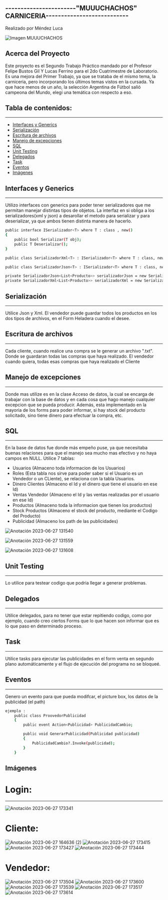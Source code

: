 ## -----------------------"MUUUCHACHOS" CARNICERIA---------------------------
Realizado por Méndez Luca



![Imagen MUUUCHACHOS](https://github.com/Lucamendez25/SegundoParcial_Labo2D_2023_PrimerCuatri/assets/98615614/8547de93-9a18-458b-997a-bf71479f68d5)



  
</div>


## Acerca del Proyecto
Este proyecto es el Segundo Trabajo Práctico mandado por el Profesor Felipe Bustos Gil Y Lucas Ferrino para el 2do Cuatrimestre
de Laboratorio. Es una mejora del Primer Trabajo, ya que se trataba de el mismo tema, la carniceria, pero incorporando los últimos temas
vistos en la cursada.
Ya que hace menos de un año, la selección Argentina de Fútbol salió campeona del Mundo, elegí una temática con respecto a eso.

## Tabla de contenidos:
---
- [Interfaces y Generics](#Interfaces-y-Generics)
- [Serialización](#Serialización)
- [Escritura de archivos](#Escritura-de-archivos)
- [Manejo de excepciones](#Manejo-de-excepciones)
- [SQL](#SQL)
- [Unit Testing](#Unit-Testing)
- [Delegados](#Delegados)
- [Task](#Task)
- [Eventos](#Eventos)
- [Imágenes](#Imágenes)

## Interfaces y Generics
---
Utilizo interfaces con generics para poder tener serializadores que me permitan manejar distintas tipos de objetos.
La interfaz en si obliga a los serializadores(xml y json) a desarollar el metodo para serializar y para deserializar, ya que ambos 
tienen distinta manera de hacerlo.

```bash
public interface ISerializador<T> where T : class , new()
{
    public bool Serializar(T obj);
    public T Deserializar();
}

public class SerializadorXml<T> : ISerializador<T> where T : class, new()

public class SerializadorJson<T> : ISerializador<T> where T : class, new()

private SerializadorJson<List<Producto>> serializadorJson = new SerializadorJson<List<Producto>>("Productos.json");
private SerializadorXml<List<Producto>> serializadorXml = new SerializadorXml<List<Producto>>("Productos.xml");
```
 
## Serialización
---
Utilice Json y Xml.
El vendedor puede guardar todos los productos en los dos tipos de archivos, en el Form Heladera
cuando el desee.

## Escritura de archivos
---
Cada cliente, cuando realice una compra se le generar un archivo ".txt". Donde se guardaran todas las compras 
que haya realizado. El vendedor cuando quiera, todas esas compras que haya realizado el Cliente

## Manejo de excepciones
---
Donde mas utilize es en la clase Acceso de datos, la cual se encarga de trabajar con la base de datos y en cada cosa que hago manejo cualquier excepcion 
que se pueda producir.
Además, esta implementado en la mayoria de los forms para poder informar, si hay stock del producto solicitado, sino tiene dinero para efectuar la compra, etc.

## SQL
---
En la base de datos fue donde más empeño puse, ya que necesitaba buenas relaciones para que el manejo sea mucho mas efectivo y no haya campos en NULL.
Utilice 7 tablas:

- Usuarios (Almaceno toda informacion de los Usuarios)
- Roles (Esta tabla nos sirve para poder saber si el Usuario es un Vendedor o un CLiente), se relaciona con la tabla Usuarios.
- Dinero Clientes (Almaceno el Id y el dinero que tiene el usuario en ese Id)
- Ventas Vendedor (Almaceno el Id y las ventas realizadas por el usuario en ese Id)
- Productos (Almaceno toda la informacion que tienen los productos)
- Stock Productos (Almaceno el stock del producto, mediante el Codigo del Producto)
- Publicidad (Almaceno los path de las publicidades)

![Anotación 2023-06-27 131540](https://github.com/Lucamendez25/SegundoParcial_Labo2D_2023_PrimerCuatri/assets/98615614/f5e8aed8-283d-48fc-a329-014babdfff5d)

![Anotación 2023-06-27 131559](https://github.com/Lucamendez25/SegundoParcial_Labo2D_2023_PrimerCuatri/assets/98615614/60e6c0f1-e587-4a30-a0b9-28d3f66c5a8b)

![Anotación 2023-06-27 131608](https://github.com/Lucamendez25/SegundoParcial_Labo2D_2023_PrimerCuatri/assets/98615614/d1f241c5-6495-408f-bf71-28d70167bf09)


## Unit Testing
---
Lo utilice para testear codigo que podria llegar a generar problemas.

## Delegados
---
Utilice delegados, para no tener que estar repitiendo codigo, como por ejemplo, cuando creo ciertos Forms
que lo que hacen son informar que es lo que paso en determinado proceso.

## Task
---
Utilice tasks para ejecutar las publicidades en el form venta en segundo plano automáticamente 
y el flujo de ejecución del programa no se bloqueé.

## Eventos
---
Genero un evento para que pueda modifcar, el picture box, los datos de la publicidad (el path)
```bash
ejemplo :
    public class ProovedorPublicidad
    {
        public event Action<Publicidad> PublicidadCambio;

        public void GenerarPublicidad(Publicidad publicidad)
        {
            PublicidadCambio?.Invoke(publicidad);
        }
    }
```
## Imágenes
# Login:
---

![Anotación 2023-06-27 173341](https://github.com/Lucamendez25/SegundoParcial_Labo2D_2023_PrimerCuatri/assets/98615614/3a601c09-f9df-4a38-a059-4642c116b955)

# Cliente:
![Anotación 2023-06-27 164636 (2)](https://github.com/Lucamendez25/SegundoParcial_Labo2D_2023_PrimerCuatri/assets/98615614/244ea1a6-b195-4e35-888d-fa55582456ef)
![Anotación 2023-06-27 173415](https://github.com/Lucamendez25/SegundoParcial_Labo2D_2023_PrimerCuatri/assets/98615614/816826cd-e42c-4990-ab69-bfbdd82900cc)
![Anotación 2023-06-27 173427](https://github.com/Lucamendez25/SegundoParcial_Labo2D_2023_PrimerCuatri/assets/98615614/008fd042-f56f-48dd-8089-bc76144a433e)
![Anotación 2023-06-27 173444](https://github.com/Lucamendez25/SegundoParcial_Labo2D_2023_PrimerCuatri/assets/98615614/38148b2a-50cb-4263-bbdc-1e07daefa424)
# Vendedor:
![Anotación 2023-06-27 173504](https://github.com/Lucamendez25/SegundoParcial_Labo2D_2023_PrimerCuatri/assets/98615614/17ffc871-adfd-4c39-ad75-35eae8cb0532)
![Anotación 2023-06-27 173600](https://github.com/Lucamendez25/SegundoParcial_Labo2D_2023_PrimerCuatri/assets/98615614/a2e27370-b439-4894-8e54-3e65bcfd1ac8)
![Anotación 2023-06-27 173539](https://github.com/Lucamendez25/SegundoParcial_Labo2D_2023_PrimerCuatri/assets/98615614/8fc446a6-9971-4b28-bc0a-97230a3c7cce)
![Anotación 2023-06-27 173517](https://github.com/Lucamendez25/SegundoParcial_Labo2D_2023_PrimerCuatri/assets/98615614/30a3511b-5b9d-440a-a717-b1effc1b3f53)
![Anotación 2023-06-27 173614](https://github.com/Lucamendez25/SegundoParcial_Labo2D_2023_PrimerCuatri/assets/98615614/65dd3e74-93c2-4756-8fdd-ed72953f8787)

